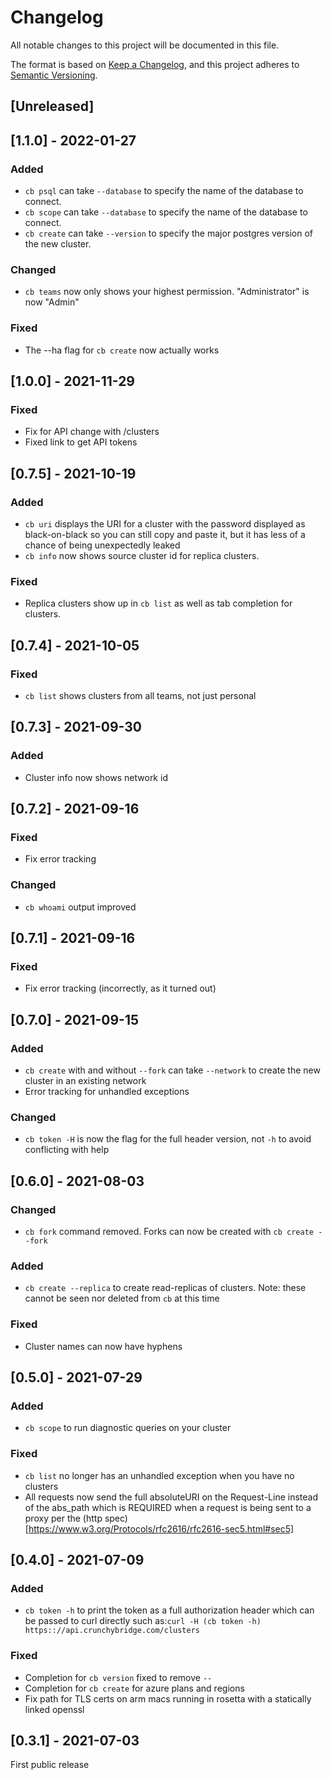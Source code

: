 # Changelog
All notable changes to this project will be documented in this file.

The format is based on [Keep a Changelog](https://keepachangelog.com/en/1.0.0/),
and this project adheres to [Semantic Versioning](https://semver.org/spec/v2.0.0.html).

## [Unreleased]

## [1.1.0] - 2022-01-27
### Added
- `cb psql` can take `--database` to specify the name of the database to
  connect.
- `cb scope` can take `--database` to specify the name of the database to
  connect.
- `cb create` can take `--version` to specify the major postgres version of the
  new cluster. 

### Changed
- `cb teams` now only shows your highest permission. "Administrator" is now "Admin"

### Fixed
- The --ha flag for `cb create` now actually works

## [1.0.0] - 2021-11-29
### Fixed
- Fix for API change with /clusters
- Fixed link to get API tokens

## [0.7.5] - 2021-10-19
### Added
- `cb uri` displays the URI for a cluster with the password displayed as
  black-on-black so you can still copy and paste it, but it has less of a
  chance of being unexpectedly leaked
- `cb info` now shows source cluster id for replica clusters.

### Fixed
- Replica clusters show up in `cb list` as well as tab completion for clusters.

## [0.7.4] - 2021-10-05
### Fixed
- `cb list` shows clusters from all teams, not just personal

## [0.7.3] - 2021-09-30
### Added
- Cluster info now shows network id

## [0.7.2] - 2021-09-16
### Fixed
- Fix error tracking

### Changed
- `cb whoami` output improved

## [0.7.1] - 2021-09-16
### Fixed
- Fix error tracking (incorrectly, as it turned out)

## [0.7.0] - 2021-09-15
### Added
- `cb create` with and without `--fork` can take `--network` to create the new cluster in an existing network
- Error tracking for unhandled exceptions

### Changed
- `cb token -H` is now the flag for the full header version, not `-h` to avoid
  conflicting with help

## [0.6.0] - 2021-08-03
### Changed
- `cb fork` command removed. Forks can now be created with `cb create --fork`

### Added
- `cb create --replica` to create read-replicas of clusters. Note: these cannot
  be seen nor deleted from `cb` at this time

### Fixed
- Cluster names can now have hyphens

## [0.5.0] - 2021-07-29
### Added
- `cb scope` to run diagnostic queries on your cluster

### Fixed
- `cb list` no longer has an unhandled exception when you have no clusters
- All requests now send the full absoluteURI on the Request-Line instead of the
  abs_path which is REQUIRED when a request is being sent to a proxy per the
  (http spec)[https://www.w3.org/Protocols/rfc2616/rfc2616-sec5.html#sec5]

## [0.4.0] - 2021-07-09
### Added
- `cb token -h` to print the token as a full authorization header which can be
  passed to curl directly such as:`curl -H (cb token -h) https:://api.crunchybridge.com/clusters`

### Fixed
- Completion for `cb version` fixed to remove `--`
- Completion for `cb create` for azure plans and regions
- Fix path for TLS certs on arm macs running in rosetta with a statically linked openssl

## [0.3.1] - 2021-07-03
First public release
